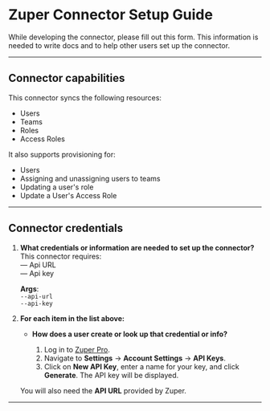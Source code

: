 # Zuper Connector Setup Guide

While developing the connector, please fill out this form. This information is needed to write docs and to help other users set up the connector.

---

## Connector capabilities

This connector syncs the following resources:

- Users
- Teams
- Roles
- Access Roles

It also supports provisioning for:

- Users
- Assigning and unassigning users to teams
- Updating a user's role
- Update a User's Access Role

---

## Connector credentials

1. **What credentials or information are needed to set up the connector?**  
   This connector requires:  
   — Api URL  
   — Api key

   **Args**:  
   `--api-url`  
   `--api-key`

2. **For each item in the list above:**

   - **How does a user create or look up that credential or info?**

     1. Log in to [Zuper Pro](https://staging.zuperpro.com/login).
     2. Navigate to **Settings** → **Account Settings** → **API Keys**.
     3. Click on **New API Key**, enter a name for your key, and click **Generate**. The API key will be displayed.

    You will also need the **API URL** provided by Zuper.

---

